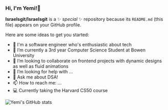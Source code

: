 ### Hi, I'm Yemi!👋

<!---->
**Israelsgit/Israelsgit** is a ✨ _special_ ✨ repository because its `README.md` (this file) appears on your GitHub profile.

Here are some ideas to get you started:

- 🔭 I'm a software engineer who's enthusiastic about tech<br/>  
- 🌱 I’m currently a 3rd year Computer Science Student at Bowen University</br>
- 👯 I’m looking to collaborate on frontend projects with dynamic designs as well as fluid animations</br> 
- 🤔 I’m looking for help with ...
- 💬 Ask me about DSA!</br>
- 📫 How to reach me: ...
- 💻 Currently taking the Harvard CS50 course</br>

![Yemi's GitHub stats](https://github-readme-stats.vercel.app/api?username=Israelsgit&show_icons=true&theme=merko)

